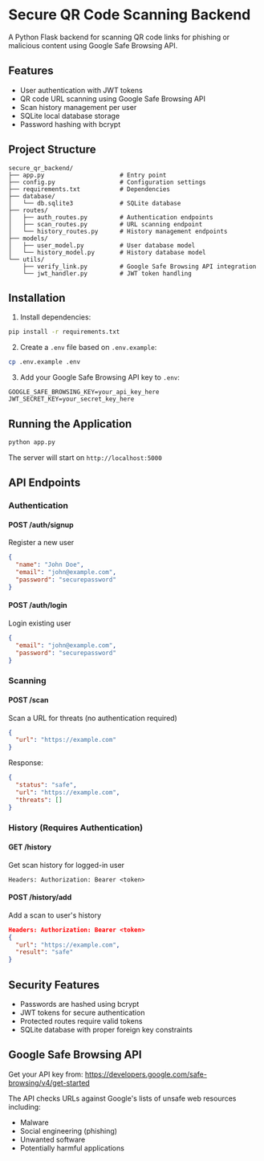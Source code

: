 # Secure QR Code Scanning Backend

A Python Flask backend for scanning QR code links for phishing or malicious content using Google Safe Browsing API.

## Features

- User authentication with JWT tokens
- QR code URL scanning using Google Safe Browsing API
- Scan history management per user
- SQLite local database storage
- Password hashing with bcrypt

## Project Structure

```
secure_qr_backend/
├── app.py                     # Entry point
├── config.py                  # Configuration settings
├── requirements.txt           # Dependencies
├── database/
│   └── db.sqlite3             # SQLite database
├── routes/
│   ├── auth_routes.py         # Authentication endpoints
│   ├── scan_routes.py         # URL scanning endpoint
│   └── history_routes.py      # History management endpoints
├── models/
│   ├── user_model.py          # User database model
│   └── history_model.py       # History database model
└── utils/
    ├── verify_link.py         # Google Safe Browsing API integration
    └── jwt_handler.py         # JWT token handling
```

## Installation

1. Install dependencies:
```bash
pip install -r requirements.txt
```

2. Create a `.env` file based on `.env.example`:
```bash
cp .env.example .env
```

3. Add your Google Safe Browsing API key to `.env`:
```
GOOGLE_SAFE_BROWSING_KEY=your_api_key_here
JWT_SECRET_KEY=your_secret_key_here
```

## Running the Application

```bash
python app.py
```

The server will start on `http://localhost:5000`

## API Endpoints

### Authentication

#### POST /auth/signup
Register a new user
```json
{
  "name": "John Doe",
  "email": "john@example.com",
  "password": "securepassword"
}
```

#### POST /auth/login
Login existing user
```json
{
  "email": "john@example.com",
  "password": "securepassword"
}
```

### Scanning

#### POST /scan
Scan a URL for threats (no authentication required)
```json
{
  "url": "https://example.com"
}
```

Response:
```json
{
  "status": "safe",
  "url": "https://example.com",
  "threats": []
}
```

### History (Requires Authentication)

#### GET /history
Get scan history for logged-in user
```
Headers: Authorization: Bearer <token>
```

#### POST /history/add
Add a scan to user's history
```json
Headers: Authorization: Bearer <token>
{
  "url": "https://example.com",
  "result": "safe"
}
```

## Security Features

- Passwords are hashed using bcrypt
- JWT tokens for secure authentication
- Protected routes require valid tokens
- SQLite database with proper foreign key constraints

## Google Safe Browsing API

Get your API key from: https://developers.google.com/safe-browsing/v4/get-started

The API checks URLs against Google's lists of unsafe web resources including:
- Malware
- Social engineering (phishing)
- Unwanted software
- Potentially harmful applications
